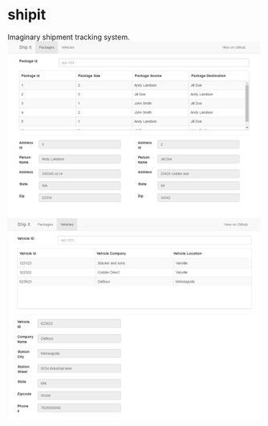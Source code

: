 # shipit
Imaginary shipment tracking system.
![Screenshot of Package Page](/Package_Page.png?raw=true "Screenshot of Pacakge page")
![Screenshot of Vehicle Page](/Vehicle_Page.png?raw=true "Screenshot of Vehicle page")